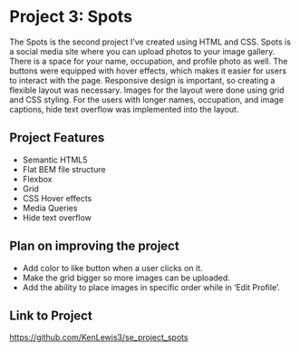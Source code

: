# Project 3: Spots

The Spots is the second project I’ve created using HTML and CSS. Spots is a social media site where you can upload photos to your image gallery. There is a space for your name, occupation, and profile photo as well. The buttons were equipped with hover effects, which makes it easier for users to interact with the page. Responsive design is important, so creating a flexible layout was necessary. Images for the layout were done using grid and CSS styling. For the users with longer names, occupation, and image captions, hide text overflow was implemented into the layout.

## Project Features

- Semantic HTML5
- Flat BEM file structure
- Flexbox
- Grid
- CSS Hover effects
- Media Queries
- Hide text overflow

## Plan on improving the project

- Add color to like button when a user clicks on it.
- Make the grid bigger so more images can be uploaded.
- Add the ability to place images in specific order while in ‘Edit Profile’.

## Link to Project

<https://github.com/KenLewis3/se_project_spots>
